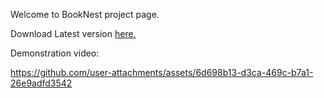 Welcome to BookNest project page.

Download Latest version [here.](https://github.com/karakayahamza/btk-hackathon/blob/tr_language_branch/BookNest.apk)


Demonstration video:


https://github.com/user-attachments/assets/6d698b13-d3ca-469c-b7a1-26e9adfd3542

